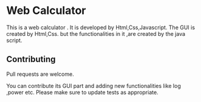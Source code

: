 # Web Calculator

This is  a web calculator .
It is developed by Html,Css,Javascript.
The GUI is created by Html,Css. but the functionalities in it ,are created by the java script.

## Contributing

Pull requests are welcome. 

You can contribute its GUI part and adding new functionalities like log ,power etc.
Please make sure to update tests as appropriate.
